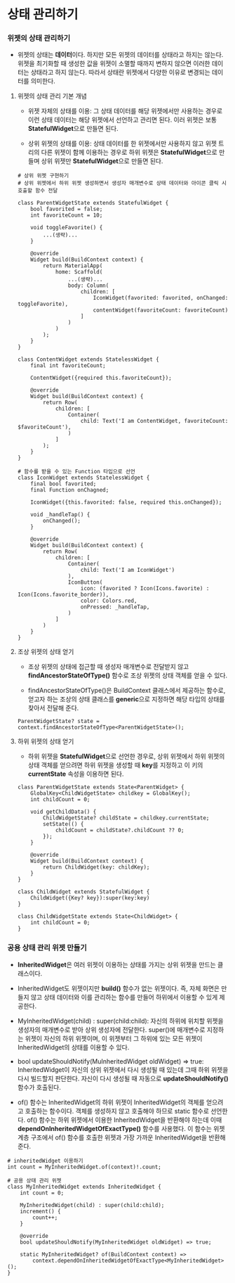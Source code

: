 # 상태 관리하기

### 위젯의 상태 관리하기
* 위젯의 상태는 **데이터**이다. 하지만 모든 위젯의 데이터를 상태라고 하지는 않는다. 위젯을 최기화할 때 생성한 값을 위젯이 소멸할 때까지 변하지 않으면 이러한 데이터는 상태라고 하지 않는다. 따라서 상태란 위젯에서 다양한 이유로 변경되는 데이터를 의미한다.

1. 위젯의 상태 관리 기본 개념
    * 위젯 자체의 상태를 이용: 그 상태 데이터를 해당 위젯에서만 사용하는 경우로 이런 상태 데이터는 해당 위젯에서 선언하고 관리면 된다. 이러 위젯은 보통 **StatefulWidget**으로 만들면 된다.

    * 상위 위젯의 상태를 이용: 상태 데이터를 한 위젯에서만 사용하지 않고 위젯 트리의 다른 위젯이 함께 이용하는 경우로 하위 위젯은 **StatefulWidget**으로 만들며 상위 위젯만  **StatefulWidget**으로 만들면 된다.
    ```
    # 상위 위젯 구현하기
    # 상위 위젯에서 하위 위젯 생성하면서 생성자 매개변수로 상태 데이터와 아이콘 클릭 시 호출할 함수 전달

    class ParentWidgetState extends StatefulWidget {
        bool favorited = false;
        int favoriteCount = 10;

        void toggleFavorite() {
            ...(생략)...
        }

        @override
        Widget build(BuildContext context) {
            return MaterialApp(
                home: Scaffold(
                    ...(생략)...
                    body: Column(
                        children: [
                            IconWidget(favorited: favorited, onChanged: toggleFavorite),
                            contentWidget(favoriteCount: favoriteCount)
                        ]
                    )
                )
            );
        }
    }

    class ContentWidget extends StatelessWidget {
        final int favoriteCount;

        ContentWidget({required this.favoriteCount});

        @override
        Widget build(BuildContext context) {
            return Row(
                children: [
                    Container(
                        child: Text('I am ContentWidget, favoriteCount: $favoriteCount'),
                    )
                ]
            );
        }
    }

    # 함수를 받을 수 있는 Function 타입으로 선언
    class IconWidget extends StatelessWidget {
        final bool favorited;
        final Function onChagned;

        IconWidget({this.favorited: false, required this.onChanged});

        void _handleTap() {
            onChanged();
        }

        @override
        Widget build(BuildContext context) {
            return Row(
                children: [
                    Container(
                        child: Text('I am IconWidget')
                    ),
                    IconButton(
                        icon: (favorited ? Icon(Icons.favorite) : Icon(Icons.favorite_border)),
                        color: Colors.red,
                        onPressed: _handleTap,
                    )
                ]
            )
        }
    }
    ```

2. 조상 위젯의 상태 얻기
    * 조상 위젯의 상태에 접근할 때 생성자 매개변수로 전달받지 않고 **findAncestorStateOfType()** 함수로 조상 위젯의 상태 객체를 얻을 수 있다.

    * findAncestorStateOfType()은 BuildContext 클래스에서 제공하는 함수로, 얻고자 하는 조상의 상태 클래스를 **generic**으로 지정하면 해당 타입의 상태를 찾아서 전달해 준다.
    ```
    ParentWidgetState? state = context.findAncestorStateOfType<ParentWidgetState>();
    ```

3. 하위 위젯의 상태 얻기
    * 하위 위젯을 **StatefulWidget**으로 선언한 경우로, 상위 위젯에서 하위 위젯의 상태 객체를 얻으려면 하위 위젯을 생성할 때 **key**를 지정하고 이 키의 **currentState** 속성을 이용하면 된다.
    ```
    class ParentWidgetState extends State<ParentWidget> {
        GlobalKey<ChildWidgetState> childkey = GlobalKey();
        int childCount = 0;

        void getChildData() {
            ChildWidgetState? childState = childkey.currentState;
            setState(() {
                childCount = childState?.childCount ?? 0;
            });
        }

        @override
        Widget build(BuildContext context) {
            return ChildWidget(key: childKey);
        }
    }

    class ChildWidget extends StatefulWidget {
        ChildWidget({Key? key}):super(key:key)
    }

    class ChildWidgetState extends State<ChildWidget> {
        int childCount = 0;
    }
    ```


### 공용 상태 관리 위젯 만들기
* **InheritedWidget**은 여러 위젯이 이용하는 상태를 가지는 상위 위젯을 만드는 클래스이다.

* InheritedWidget도 위젯이지만 **build()** 함수가 없는 위젯이다. 즉, 자체 화면은 만들지 않고 상태 데이터와 이를 관리하는 함수를 만들어 하위에서 이용할 수 있게 제공한다.

* MyInheritedWidget(child) : super(child:child): 자신의 하위에 위치할 위젯을 생성자의 매개변수로 받아 상위 생성자에 전달한다. super()에 매개변수로 지정하는 위젯이 자신의 하위 위젯이며, 이 위젯부터 그 하위에 있는 모든 위젯이 InheritedWidget의 상태를 이용할 수 있다.

* bool updateShouldNotify(MuInheritedWidget oldWidget) => true: InheritedWidget이 자신의 상위 위젯에서 다시 생성될 때 있는데 그때 하위 위젯을 다시 빌드할지 판단한다. 자신이 다시 생성될 때 자동으로 **updateShouldNotify()** 함수가 호출된다.

* of() 함수는 InheritedWidget의 하위 위젯이 InheritedWidget의 객체를 얻으려고 호출하는 함수이다. 객체를 생성하지 않고 호출해야 하므로 static 함수로 선언한다. of() 함수는 하위 위젯에서 이용한 InheritedWidget을 반환해야 하는데 이때 **dependOnInheritedWidgetOfExactType()** 함수를 사용했다. 이 함수는 위젯 계층 구조에서 of() 함수를 호출한 위젯과 가장 가까운 InheritedWidget을 반환해 준다.
```
# inheritedWidget 이용하기
int count = MyInheritedWidget.of(context)!.count;
```

```
# 공용 상태 관리 위젯
class MyInheritedWidget extends InheritedWidget {
    int count = 0;

    MyInheritedWidget(child) : super(child:child);
    increment() {
        count++;
    }

    @override
    bool updateShouldNotify(MyInheritedWidget oldWidget) => true;

    static MyInheritedWidget? of(BuildContext context) => 
        context.dependOnInheritedWidgetOfExactType<MyInheritedWidget>();
}
```